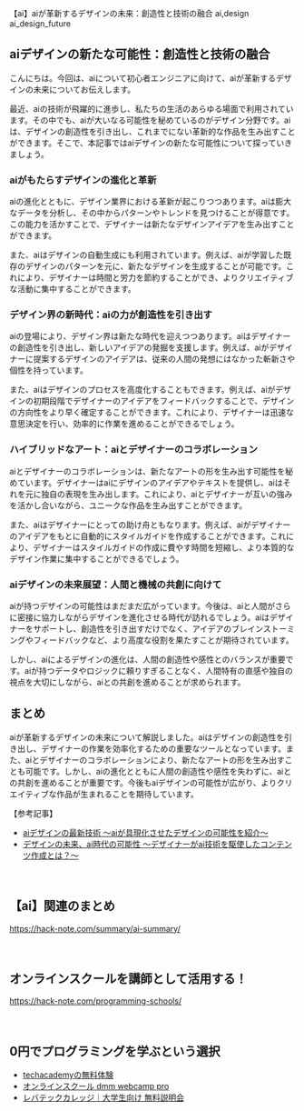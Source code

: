【ai】aiが革新するデザインの未来：創造性と技術の融合
ai,design
ai_design_future

## aiデザインの新たな可能性：創造性と技術の融合

こんにちは。今回は、aiについて初心者エンジニアに向けて、aiが革新するデザインの未来についてお伝えします。

最近、aiの技術が飛躍的に進歩し、私たちの生活のあらゆる場面で利用されています。その中でも、aiが大いなる可能性を秘めているのがデザイン分野です。aiは、デザインの創造性を引き出し、これまでにない革新的な作品を生み出すことができます。そこで、本記事ではaiデザインの新たな可能性について探っていきましょう。

### aiがもたらすデザインの進化と革新

aiの進化とともに、デザイン業界における革新が起こりつつあります。aiは膨大なデータを分析し、その中からパターンやトレンドを見つけることが得意です。この能力を活かすことで、デザイナーは新たなデザインアイデアを生み出すことができます。

また、aiはデザインの自動生成にも利用されています。例えば、aiが学習した既存のデザインのパターンを元に、新たなデザインを生成することが可能です。これにより、デザイナーは時間と労力を節約することができ、よりクリエイティブな活動に集中することができます。

### デザイン界の新時代：aiの力が創造性を引き出す

aiの登場により、デザイン界は新たな時代を迎えつつあります。aiはデザイナーの創造性を引き出し、新しいアイデアの発掘を支援します。例えば、aiがデザイナーに提案するデザインのアイデアは、従来の人間の発想にはなかった斬新さや個性を持っています。

また、aiはデザインのプロセスを高度化することもできます。例えば、aiがデザインの初期段階でデザイナーのアイデアをフィードバックすることで、デザインの方向性をより早く確定することができます。これにより、デザイナーは迅速な意思決定を行い、効率的に作業を進めることができるでしょう。

### ハイブリッドなアート：aiとデザイナーのコラボレーション

aiとデザイナーのコラボレーションは、新たなアートの形を生み出す可能性を秘めています。デザイナーはaiにデザインのアイデアやテキストを提供し、aiはそれを元に独自の表現を生み出します。これにより、aiとデザイナーが互いの強みを活かし合いながら、ユニークな作品を生み出すことができます。

また、aiはデザイナーにとっての助け舟ともなります。例えば、aiがデザイナーのアイデアをもとに自動的にスタイルガイドを作成することができます。これにより、デザイナーはスタイルガイドの作成に費やす時間を短縮し、より本質的なデザイン作業に集中することができるでしょう。

### aiデザインの未来展望：人間と機械の共創に向けて

aiが持つデザインの可能性はまだまだ広がっています。今後は、aiと人間がさらに密接に協力しながらデザインを進化させる時代が訪れるでしょう。aiはデザイナーをサポートし、創造性を引き出すだけでなく、アイデアのブレインストーミングやフィードバックなど、より高度な役割を果たすことが期待されています。

しかし、aiによるデザインの進化は、人間の創造性や感性とのバランスが重要です。aiが持つデータやロジックに頼りすぎることなく、人間特有の直感や独自の視点を大切にしながら、aiとの共創を進めることが求められます。

## まとめ

aiが革新するデザインの未来について解説しました。aiはデザインの創造性を引き出し、デザイナーの作業を効率化するための重要なツールとなっています。また、aiとデザイナーのコラボレーションにより、新たなアートの形を生み出すことも可能です。しかし、aiの進化とともに人間の創造性や感性を失わずに、aiとの共創を進めることが重要です。今後もaiデザインの可能性が広がり、よりクリエイティブな作品が生まれることを期待しています。

【参考記事】
- [aiデザインの最新技術 ～aiが具現化させたデザインの可能性を紹介～](https://www.yanagawanoriaki.net/archives/3476)
- [デザインの未来、ai時代の可能性 ～デザイナーがai技術を駆使したコンテンツ作成とは？～](https://academy.bbm-inc.com/column/design/column203/)

　

## 【ai】関連のまとめ
https://hack-note.com/summary/ai-summary/

　

## オンラインスクールを講師として活用する！
https://hack-note.com/programming-schools/

　

## 0円でプログラミングを学ぶという選択
- [techacademyの無料体験](//af.moshimo.com/af/c/click?a_id=2612475&amp;p_id=1555&amp;pc_id=2816&amp;pl_id=22706&amp;url=https%3a%2f%2ftechacademy.jp%2fhtmlcss-trial%3futm_source%3dmoshimo%26utm_medium%3daffiliate%26utm_campaign%3dtextad)
- [オンラインスクール dmm webcamp pro](//af.moshimo.com/af/c/click?a_id=2612482&amp;p_id=1363&amp;pc_id=2297&amp;pl_id=39999&amp;guid=on)
- [レバテックカレッジ｜大学生向け 無料説明会](//af.moshimo.com/af/c/click?a_id=4071793&p_id=3198&pc_id=7488&pl_id=41848)

